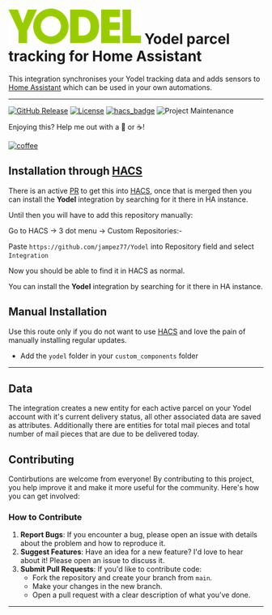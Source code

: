 # ![Logo](https://github.com/jampez77/Yodel/blob/main/logo.png "Yodel Logo") Yodel parcel tracking for Home Assistant

This integration synchronises your Yodel tracking data and adds sensors to [Home Assistant](https://www.home-assistant.io/) which can be used in your own automations.

---

[![GitHub Release][releases-shield]][releases]
[![License][license-shield]](LICENSE.md)
[![hacs_badge](https://img.shields.io/badge/HACS-Default-orange.svg?style=for-the-badge)](https://github.com/custom-components/hacs)
![Project Maintenance][maintenance-shield]


Enjoying this? Help me out with a :beers: or :coffee:!

[![coffee](https://www.buymeacoffee.com/assets/img/custom_images/black_img.png)](https://www.buymeacoffee.com/whenitworks)


## Installation through [HACS](https://hacs.xyz/)

There is an active [PR](https://github.com/hacs/default/pull/2741) to get this into [HACS](https://hacs.xyz/), once that is merged then you can install the **Yodel** integration by searching for it there in HA instance.

Until then you will have to add this repository manually:

Go to HACS -> 3 dot menu -> Custom Repositories:- 

Paste `https://github.com/jampez77/Yodel` into Repository field and select `Integration`

Now you should be able to find it in HACS as normal.

You can install the **Yodel** integration by searching for it there in HA instance.

## Manual Installation
Use this route only if you do not want to use [HACS](https://hacs.xyz/) and love the pain of manually installing regular updates.
* Add the `yodel` folder in your `custom_components` folder

---
## Data 
The integration creates a new entity for each active parcel on your Yodel account with it's current delivery status, all other associated data are saved as attributes. Additionally there are entities for total mail pieces and total number of mail pieces that are due to be delivered today.


## Contributing

Contirbutions are welcome from everyone! By contributing to this project, you help improve it and make it more useful for the community. Here's how you can get involved:

### How to Contribute

1. **Report Bugs**: If you encounter a bug, please open an issue with details about the problem and how to reproduce it.
2. **Suggest Features**: Have an idea for a new feature? I'd love to hear about it! Please open an issue to discuss it.
3. **Submit Pull Requests**: If you'd like to contribute code:
   - Fork the repository and create your branch from `main`.
   - Make your changes in the new branch.
   - Open a pull request with a clear description of what you’ve done.

---

[commits-shield]: https://img.shields.io/github/commit-activity/y/jampez77/Yodel.svg?style=for-the-badge
[commits]: https://github.com/jampez77/Yodel/commits/main
[license-shield]: https://img.shields.io/github/license/jampez77/Yodel.svg?style=for-the-badge
[maintenance-shield]: https://img.shields.io/badge/Maintainer-Jamie%20Nandhra--Pezone-blue
[releases-shield]: https://img.shields.io/github/v/release/jampez77/Yodel.svg?style=for-the-badge
[releases]: https://github.com/jampez77/Yodel/releases 
